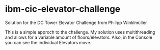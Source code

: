 # ibm-cic-elevator-challenge
Solution for the DC Tower Elevator Challenge from Philipp Winklmüller

This is a simple approch to the challenge. My solution uses multithreading and allows
for a variable amount of floors/elevators. Also, in the Console you can see the 
individual Elevators move.
